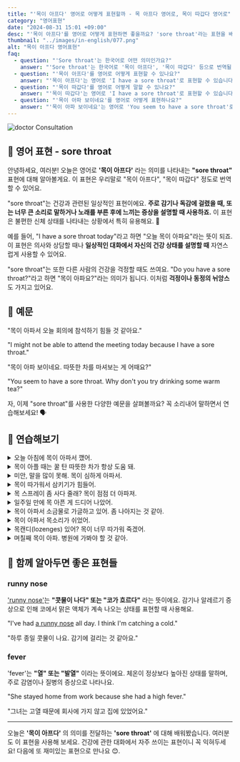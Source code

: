 ```yaml
---
title: "'목이 아프다' 영어로 어떻게 표현할까 - 목 아프다 영어로, 목이 따갑다 영어로"
category: "영어표현"
date: "2024-08-31 15:01 +09:00"
desc: "'목이 아프다'를 영어로 어떻게 표현하면 좋을까요? 'sore throat'라는 표현을 배워봅시다. '목이 아파서 회의에 참석하기 힘들어요', '목이 아파 보이네요. 따뜻한 차를 마셔보세요' 등을 영어로 표현하는 법을 알아봅시다. 다양한 예문을 통해서 연습하고 본인의 표현으로 만들어 보세요."
thumbnail: "../images/in-english/077.png"
alt: "목이 아프다 영어표현"
faq:
  - question: "'Sore throat'는 한국어로 어떤 의미인가요?"
    answer: "'Sore throat'는 한국어로 '목이 아프다', '목이 따갑다' 등으로 번역될 수 있습니다."
  - question: "'목이 아프다'를 영어로 어떻게 표현할 수 있나요?"
    answer: "'목이 아프다'는 영어로 'I have a sore throat'로 표현할 수 있습니다."
  - question: "'목이 따갑다'를 영어로 어떻게 말할 수 있나요?"
    answer: "'목이 따갑다'는 영어로 'I have a sore throat'로 표현할 수 있습니다."
  - question: "'목이 아파 보이네요'를 영어로 어떻게 표현하나요?"
    answer: "'목이 아파 보이네요'는 영어로 'You seem to have a sore throat'로 표현할 수 있습니다."
---
```


![doctor Consultation](../images/in-english/077-1.avif)

## 🌟 영어 표현 - sore throat

안녕하세요, 여러분! 오늘은 영어로 **'목이 아프다'** 라는 의미를 나타내는 **"sore throat"** 표현에 대해 알아볼게요. 이 표현은 우리말로 "목이 아프다", "목이 따갑다" 정도로 번역할 수 있어요.

"sore throat"는 건강과 관련된 일상적인 표현이에요. **주로 감기나 독감에 걸렸을 때, 또는 너무 큰 소리로 말하거나 노래를 부른 후에 느끼는 증상을 설명할 때 사용하죠.** 이 표현은 불편한 신체 상태를 나타내는 상황에서 특히 유용해요. 🤒

예를 들어, "I have a sore throat today"라고 하면 "오늘 목이 아파요"라는 뜻이 되죠. 이 표현은 의사와 상담할 때나 **일상적인 대화에서 자신의 건강 상태를 설명할 때** 자연스럽게 사용할 수 있어요.

"sore throat"는 또한 다른 사람의 건강을 걱정할 때도 쓰여요. "Do you have a sore throat?"라고 하면 "목이 아파요?"라는 의미가 됩니다. 이처럼 **걱정이나 동정의 뉘앙스**도 가지고 있어요.

<script async src="https://pagead2.googlesyndication.com/pagead/js/adsbygoogle.js?client=ca-pub-1465612013356152"
     crossorigin="anonymous"></script>
<!-- engple-horizontal-ad -->

<ins class="adsbygoogle"
     style="display:block"
     data-ad-client="ca-pub-1465612013356152"
     data-ad-slot="2106896038"
     data-ad-format="auto"
     data-full-width-responsive="true"></ins>

<script>
     (adsbygoogle = window.adsbygoogle || []).push({});
</script>

## 📖 예문

"목이 아파서 오늘 회의에 참석하기 힘들 것 같아요."

"I might not be able to attend the meeting today because I have a sore throat."

"목이 아파 보이네요. 따뜻한 차를 마셔보는 게 어때요?"

"You seem to have a sore throat. Why don't you try drinking some warm tea?"

자, 이제 "sore throat"를 사용한 다양한 예문을 살펴볼까요? 꼭 소리내어 말하면서 연습해보세요! 🗣️

## 💬 연습해보기

<details>
<summary>오늘 아침에 목이 아파서 깼어.</summary>
<span>I woke up with a sore throat this morning.</span>
</details>

<details>
<summary>목이 아플 때는 꿀 탄 따뜻한 차가 항상 도움 돼.</summary>
<span>Hot tea with honey always helps when I have a sore throat.</span>
</details>

<details>
<summary>미안, 말을 많이 못해. 목이 심하게 아파서.</summary>
<span>Sorry, I can't talk much. Got a nasty sore throat.</span>
</details>

<details>
<summary>목이 따가워서 삼키기가 힘들어.</summary>
<span>This sore throat is making it hard to swallow.</span>
</details>

<details>
<summary>목 스프레이 좀 사다 줄래? 목이 점점 더 아파져.</summary>
<span>Can you pick up some throat spray? My sore throat is getting worse.</span>
</details>

<details>
<summary>일주일 만에 목 아픈 게 드디어 나았어.</summary>
<span>My sore throat finally cleared up after a week.</span>
</details>

<details>
<summary>목이 아파서 소금물로 가글하고 있어. 좀 나아지는 것 같아.</summary>
<span>I've been gargling salt water for my sore throat. It helps a bit.</span>
</details>

<details>
<summary>목이 아파서 목소리가 쉬었어.</summary>
<span>My voice is all raspy from this sore throat.</span>
</details>

<details>
<summary>목캔디(lozenges) 있어? 목이 너무 따가워 죽겠어.</summary>
<span>Do you have any lozenges? My sore throat is killing me.</span>
</details>

<details>
<summary>며칠째 목이 아파. 병원에 가봐야 할 것 같아.</summary>
<span>I've had this sore throat for days now. Maybe I should see a doctor.</span>
</details>

## 🤝 함께 알아두면 좋은 표현들

### runny nose

['runny nose'](/blog/in-english/101.runny-nose/)는 **"콧물이 나다" 또는 "코가 흐르다"** 라는 뜻이에요. 감기나 알레르기 증상으로 인해 코에서 맑은 액체가 계속 나오는 상태를 표현할 때 사용해요.

"I've had [a runny nose](/blog/in-english/101.runny-nose/) all day. I think I'm catching a cold."

"하루 종일 콧물이 나요. 감기에 걸리는 것 같아요."

### fever

'fever'는 **"열" 또는 "발열"** 이라는 뜻이에요. 체온이 정상보다 높아진 상태를 말하며, 주로 감염이나 질병의 증상으로 나타나요.

"She stayed home from work because she had a high fever."

"그녀는 고열 때문에 회사에 가지 않고 집에 있었어요."

---

오늘은 **'목이 아프다'** 의 의미를 전달하는 **'sore throat'** 에 대해 배워봤습니다. 여러분도 이 표현을 사용해 보세요. 건강에 관한 대화에서 자주 쓰이는 표현이니 꼭 익혀두세요! 다음에 또 재미있는 표현으로 만나요 😊.
